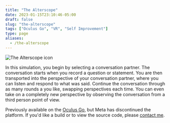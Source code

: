 ```yaml
---
title: "The Alterscope"
date: 2023-01-15T23:10:46-05:00
draft: false
slug: "the-alterscope"
tags: ["Oculus Go", "VR", "Self Improvement"]
type: page
aliases:
  - /the-alterscope
---
```


![The Alterscope icon](/images/the-alterscope-icon.png)

In this simulation, you begin by selecting a conversation partner. The conversation starts when you record a question or statement. You are then transported into the perspective of your conversation partner, where you can listen and respond to what was said. Continue the conversation through as many rounds a you like, swapping perspectives each time. You can even take on a completely new perspective by observing the conversation from a third person point of view.

Previously available on the [Oculus Go](https://www.oculus.com/experiences/go/2981498431864819), but Meta has discontinued the platform. If you'd like a build or to view the source code, please [contact me](/contact).
